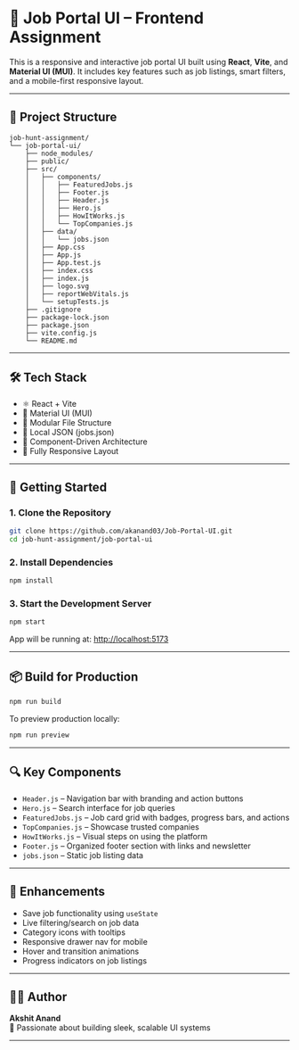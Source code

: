 # 💼 Job Portal UI – Frontend Assignment

This is a responsive and interactive job portal UI built using **React**, **Vite**, and **Material UI (MUI)**. It includes key features such as job listings, smart filters, and a mobile-first responsive layout.

---

## 📁 Project Structure

```
job-hunt-assignment/
└── job-portal-ui/
    ├── node_modules/
    ├── public/
    ├── src/
    │   ├── components/
    │   │   ├── FeaturedJobs.js
    │   │   ├── Footer.js
    │   │   ├── Header.js
    │   │   ├── Hero.js
    │   │   ├── HowItWorks.js
    │   │   └── TopCompanies.js
    │   ├── data/
    │   │   └── jobs.json
    │   ├── App.css
    │   ├── App.js
    │   ├── App.test.js
    │   ├── index.css
    │   ├── index.js
    │   ├── logo.svg
    │   ├── reportWebVitals.js
    │   └── setupTests.js
    ├── .gitignore
    ├── package-lock.json
    ├── package.json
    ├── vite.config.js
    └── README.md
```

---

## 🛠 Tech Stack

- ⚛ React + Vite
- 🎨 Material UI (MUI)
- 📁 Modular File Structure
- 📄 Local JSON (jobs.json)
- 🧱 Component-Driven Architecture
- 📱 Fully Responsive Layout

---

## 🚀 Getting Started

### 1. Clone the Repository

```bash
git clone https://github.com/akanand03/Job-Portal-UI.git
cd job-hunt-assignment/job-portal-ui
```

### 2. Install Dependencies

```bash
npm install
```

### 3. Start the Development Server

```bash
npm start
```

App will be running at: [http://localhost:5173](http://localhost:5173)

---

## 📦 Build for Production

```bash
npm run build
```

To preview production locally:

```bash
npm run preview
```

---

## 🔍 Key Components

- `Header.js` – Navigation bar with branding and action buttons
- `Hero.js` – Search interface for job queries
- `FeaturedJobs.js` – Job card grid with badges, progress bars, and actions
- `TopCompanies.js` – Showcase trusted companies
- `HowItWorks.js` – Visual steps on using the platform
- `Footer.js` – Organized footer section with links and newsletter
- `jobs.json` – Static job listing data

---

## 🤹 Enhancements

- Save job functionality using `useState`
- Live filtering/search on job data
- Category icons with tooltips
- Responsive drawer nav for mobile
- Hover and transition animations
- Progress indicators on job listings

---
## 👨‍💻 Author

**Akshit Anand**  
🚀 Passionate about building sleek, scalable UI systems

---
